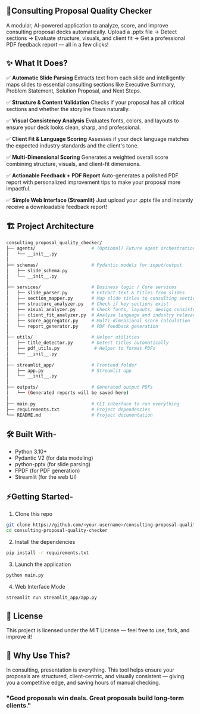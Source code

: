 ## 🚀Consulting Proposal Quality Checker
A modular, AI-powered application to analyze, score, and improve consulting proposal decks automatically.
Upload a .pptx file → Detect sections → Evaluate structure, visuals, and client fit → Get a professional PDF feedback report — all in a few clicks!

## ✨ What It Does?

✅ **Automatic Slide Parsing**
Extracts text from each slide and intelligently maps slides to essential consulting sections like Executive Summary, Problem Statement, Solution Proposal, and Next Steps.

✅ **Structure & Content Validation**
Checks if your proposal has all critical sections and whether the storyline flows naturally.

✅ **Visual Consistency Analysis**
Evaluates fonts, colors, and layouts to ensure your deck looks clean, sharp, and professional.

✅ **Client Fit & Language Scoring**
Assesses if your deck language matches the expected industry standards and the client's tone.

✅ **Multi-Dimensional Scoring**
Generates a weighted overall score combining structure, visuals, and client-fit dimensions.

✅ **Actionable Feedback + PDF Report**
Auto-generates a polished PDF report with personalized improvement tips to make your proposal more impactful.

✅ **Simple Web Interface (Streamlit)**
Just upload your .pptx file and instantly receive a downloadable feedback report!

## 🏗️ Project Architecture
``` bash
consulting_proposal_quality_checker/
├── agents/                     # (Optional) Future agent orchestration (if you want later)
│   └── __init__.py
│
├── schemas/                    # Pydantic models for input/output
│   ├── slide_schema.py
│   └── __init__.py
│
├── services/                   # Business logic / Core services
│   ├── slide_parser.py         # Extract text & titles from slides
│   ├── section_mapper.py       # Map slide titles to consulting sections
│   ├── structure_analyzer.py   # Check if key sections exist
│   ├── visual_analyzer.py      # Check fonts, layouts, design consistency
│   ├── client_fit_analyzer.py  # Analyze language and industry relevance
│   ├── score_aggregator.py     # Multi-dimensional score calculation
│   └── report_generator.py     # PDF feedback generation
│
├── utils/                      # Helper utilities
│   ├── title_detector.py       # Detect titles automatically
│   ├── pdf_utils.py             # Helper to format PDFs
│   └── __init__.py
│
├── streamlit_app/              # Frontend folder
│   ├── app.py                  # Streamlit app
│   └── __init__.py
│
├── outputs/                    # Generated output PDFs
│   └── (Generated reports will be saved here)
│
├── main.py                     # CLI interface to run everything
├── requirements.txt            # Project dependencies
└── README.md                   # Project documentation

```

## 🛠️ Built With-

- Python 3.10+
- Pydantic V2 (for data modeling)
- python-pptx (for slide parsing)
- FPDF (for PDF generation)
- Streamlit (for the web UI)

## ⚡Getting Started-

1. Clone this repo

```bash
git clone https://github.com/<your-username>/consulting-proposal-quality-checker.git
cd consulting-proposal-quality-checker
```
2. Install the dependencies

```bash
pip install -r requirements.txt

```
3. Launch the application

```bash
python main.py
```

4. Web Interface Mode

```bash
streamlit run streamlit_app/app.py
```

## 📄 License
This project is licensed under the MIT License — feel free to use, fork, and improve it!

## 🙌 Why Use This?
In consulting, presentation is everything.
This tool helps ensure your proposals are structured, client-centric, and visually consistent — giving you a competitive edge, and saving hours of manual checking.

### "Good proposals win deals. Great proposals build long-term clients."